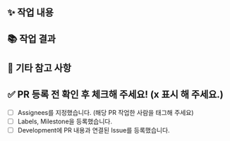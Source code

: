 <!-- PR 제목입니다. -->
<!-- 아래 중 타입에 맞는 PR 제목으로 복사/붙여넣기 해 주세요. -->
<!-- [FEAT] 작업_내용을_한_줄로_요약해서_작성 -->
<!-- [BUGFIX] 작업_내용을_한_줄로_요약해서_작성 -->
<!-- [REFACTOR] 작업_내용을_한_줄로_요약해서_작성 -->
<!-- [CHORE] 작업_내용을_한_줄로_요약해서_작성 -->
<!-- [TEST] 작업_내용을_한_줄로_요약해서_작성 -->
<!-- [PERFORMANCE] 작업_내용을_한_줄로_요약해서_작성 -->
<!-- [SET] 작업_내용을_한_줄로_요약해서_작성 -->
<!-- [DOCS] 작업_내용을_한_줄로_요약해서_작성 -->

## ✨ 작업 내용

<!-- 이번 PR에 담긴 작업 내용을 작성합니다 -->

## 📚 작업 결과

<!-- 없다면 적지 않으셔도 됩니다. -->
<!-- 사진이 있다면 함께 첨부해 주세요 -->

## 🙏 기타 참고 사항

<!-- 없다면 적지 않으셔도 됩니다. -->

## ✅ PR 등록 전 확인 후 체크해 주세요! (x 표시 해 주세요.)

- [ ] Assignees를 지정했습니다. (해당 PR 작업한 사람을 태그해 주세요)
- [ ] Labels, Milestone을 등록했습니다.
- [ ] Development에 PR 내용과 연결된 Issue를 등록했습니다.